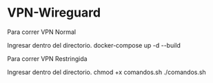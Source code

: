 # VPN-Wireguard


Para correr VPN Normal 

Ingresar dentro del directorio.
  docker-compose up -d --build

Para correr VPN Restringida 

Ingresar dentro del directorio. 
  chmod +x comandos.sh 
  ./comandos.sh
